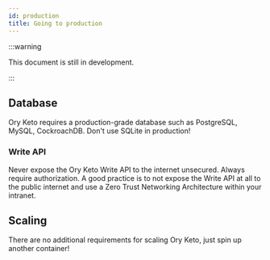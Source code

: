 ```yaml
---
id: production
title: Going to production
---
```


:::warning

This document is still in development.

:::

## Database

Ory Keto requires a production-grade database such as PostgreSQL, MySQL, CockroachDB. Don't use SQLite in production!

### Write API

Never expose the Ory Keto Write API to the internet unsecured. Always require authorization. A good practice is to not expose the
Write API at all to the public internet and use a Zero Trust Networking Architecture within your intranet.

## Scaling

There are no additional requirements for scaling Ory Keto, just spin up another container!
